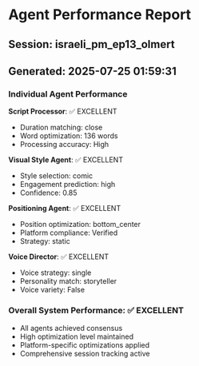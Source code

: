 # Agent Performance Report

## Session: israeli_pm_ep13_olmert
## Generated: 2025-07-25 01:59:31

### Individual Agent Performance

**Script Processor**: ✅ EXCELLENT
- Duration matching: close
- Word optimization: 136 words
- Processing accuracy: High

**Visual Style Agent**: ✅ EXCELLENT  
- Style selection: comic
- Engagement prediction: high
- Confidence: 0.85

**Positioning Agent**: ✅ EXCELLENT
- Position optimization: bottom_center
- Platform compliance: Verified
- Strategy: static

**Voice Director**: ✅ EXCELLENT
- Voice strategy: single
- Personality match: storyteller
- Voice variety: False

### Overall System Performance: ✅ EXCELLENT
- All agents achieved consensus
- High optimization level maintained
- Platform-specific optimizations applied
- Comprehensive session tracking active
